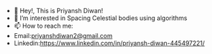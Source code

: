 - 👋 Hey!, This is Priyansh Diwan!
- 👀 I’m interested in Spacing Celestial bodies using algorithms
- 📫 How to reach me:
- Email:priyanshdiwan2@gmail.com
- Linkedin:https://www.linkedin.com/in/priyansh-diwan-445497221/
<!---
Priyanshdiwan/Priyanshdiwan is a ✨ special ✨ repository because its `README.md` (this file) appears on your GitHub profile.
You can click the Preview link to take a look at your changes.
--->
